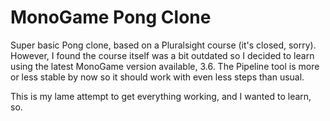 # MonoGame Pong Clone

Super basic Pong clone, based on a Pluralsight course (it's closed, sorry). 
However, I found the course itself was a bit outdated so I decided to learn using the latest MonoGame version available, 3.6. 
The Pipeline tool is more or less stable by now so it should work with even less steps than usual.

This is my lame attempt to get everything working, and I wanted to learn, so.
